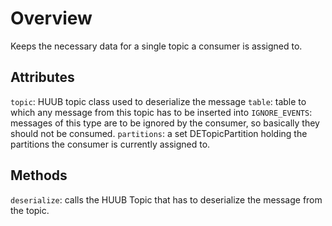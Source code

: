 # Overview

Keeps the necessary data for a single topic a consumer is assigned to. 

## Attributes

`topic`: HUUB topic class used to deserialize the message
`table`: table to which any message from this topic has to be inserted into
`IGNORE_EVENTS`: messages of this type are to be ignored by the consumer, so basically they should not be consumed.
`partitions`: a set DETopicPartition holding the partitions the consumer is currently assigned to.

## Methods

`deserialize`: calls the HUUB Topic that has to deserialize the message from the topic.


